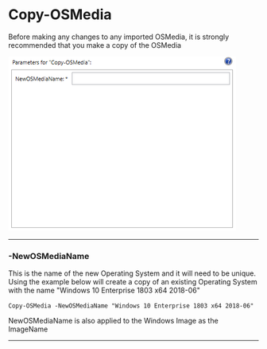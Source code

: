 # Copy-OSMedia

Before making any changes to any imported OSMedia, it is strongly recommended that you make a copy of the OSMedia

![](/assets/2018-06-22_15-28-13.png)

---

### -NewOSMediaName

This is the name of the new Operating System and it will need to be unique.  Using the example below will create a copy of an existing Operating System with the name "Windows 10 Enterprise 1803 x64 2018-06"

```
Copy-OSMedia -NewOSMediaName "Windows 10 Enterprise 1803 x64 2018-06"
```

NewOSMediaName is also applied to the Windows Image as the ImageName

---



